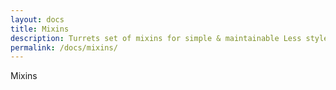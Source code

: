 ```yaml
---
layout: docs
title: Mixins
description: Turrets set of mixins for simple & maintainable Less styles, as well as a collection of mixins for cross browser compatability of CSS3 properties
permalink: /docs/mixins/
---
```


Mixins